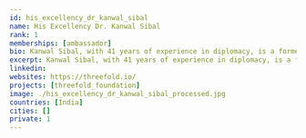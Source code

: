 ```yaml
---
id: his_excellency_dr_kanwal_sibal
name: His Excellency Dr. Kanwal Sibal
rank: 1
memberships: [ambassador]
bio: Kanwal Sibal, with 41 years of experience in diplomacy, is a former Foreign Secretary to the Government of India. He has served as Ambassador to Turkey, Egypt, France and Russia. He was a member of India's National Security Advisory Board from 2008 to 2010. He is on the Board of the New York based East-West Institute. He has written more than 450 Op-Eds and other articles for major national journals and periodicals on international affairs. He was made a Grand Officier of the Ordre National du Merite by the French President. In 2017 he received the Padam Shree award from the President of India. Ambassador fell in love with Threefold The use of the internet will explode in the years ahead as more and more people across the globe connect to it as countries lagging behind in internet usage catch up with the rest. Energy use will grow commensurately and hence the need for “green” solutions which, I believe, the model proposed by the ThreeFold foundation will promote through highly efficient energy storage, distributed computing, anti-hacking safeguards, and protecting our rights to privacy through blockchain, and all this through an innovative financial structure. 
excerpt: Kanwal Sibal, with 41 years of experience in diplomacy, is a former Foreign Secretary to the Government of India.
linkedin: 
websites: https://threefold.io/
projects: [threefold_foundation]
image: ./his_excellency_dr_kanwal_sibal_processed.jpg
countries: [India]
cities: []
private: 1
---
```

